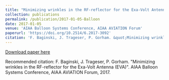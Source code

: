 ```yaml
---
title: "Minimizing wrinkles in the RF-reflector for the Exa-Volt Antenna (EVA)"
collection: publications
permalink: /publication/2017-01-05-Balloon
date: 2017-01-05
venue: 'AIAA Balloon Systems Conference, AIAA AVIATION Forum'
paperurl: 'https://doi.org/10.2514/6.2017-3092'
citation: 'F. Baginski, J. Trageser, P. Gorham. &quot;Minimizing wrinkles in the RF-reflector for the Exa-Volt Antenna (EVA)&quot;. AIAA Balloon Systems Conference, AIAA AVIATION Forum, 2017.'
---
```


<a href='https://doi.org/10.2514/6.2017-3092'>Download paper here</a>

Recommended citation: F. Baginski, J. Trageser, P. Gorham. "Minimizing wrinkles in the RF-reflector for the Exa-Volt Antenna (EVA)". AIAA Balloon Systems Conference, AIAA AVIATION Forum, 2017.